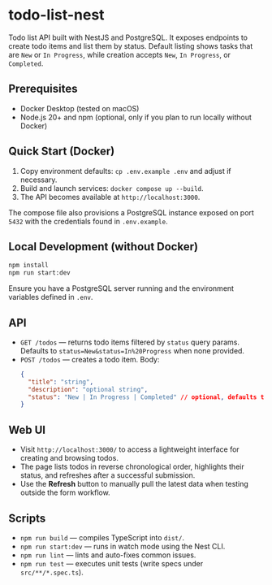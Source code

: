 # todo-list-nest

Todo list API built with NestJS and PostgreSQL. It exposes endpoints to create todo items and list them by status. Default listing shows tasks that are `New` or `In Progress`, while creation accepts `New`, `In Progress`, or `Completed`.

## Prerequisites
- Docker Desktop (tested on macOS)
- Node.js 20+ and npm (optional, only if you plan to run locally without Docker)

## Quick Start (Docker)
1. Copy environment defaults: `cp .env.example .env` and adjust if necessary.
2. Build and launch services: `docker compose up --build`.
3. The API becomes available at `http://localhost:3000`.

The compose file also provisions a PostgreSQL instance exposed on port `5432` with the credentials found in `.env.example`.

## Local Development (without Docker)
```bash
npm install
npm run start:dev
```
Ensure you have a PostgreSQL server running and the environment variables defined in `.env`.

## API
- `GET /todos` — returns todo items filtered by `status` query params. Defaults to `status=New&status=In%20Progress` when none provided.
- `POST /todos` — creates a todo item. Body:
  ```json
  {
    "title": "string",
    "description": "optional string",
    "status": "New | In Progress | Completed" // optional, defaults to New
  }
  ```

## Web UI
- Visit `http://localhost:3000/` to access a lightweight interface for creating and browsing todos.
- The page lists todos in reverse chronological order, highlights their status, and refreshes after a successful submission.
- Use the **Refresh** button to manually pull the latest data when testing outside the form workflow.

## Scripts
- `npm run build` — compiles TypeScript into `dist/`.
- `npm run start:dev` — runs in watch mode using the Nest CLI.
- `npm run lint` — lints and auto-fixes common issues.
- `npm run test` — executes unit tests (write specs under `src/**/*.spec.ts`).
